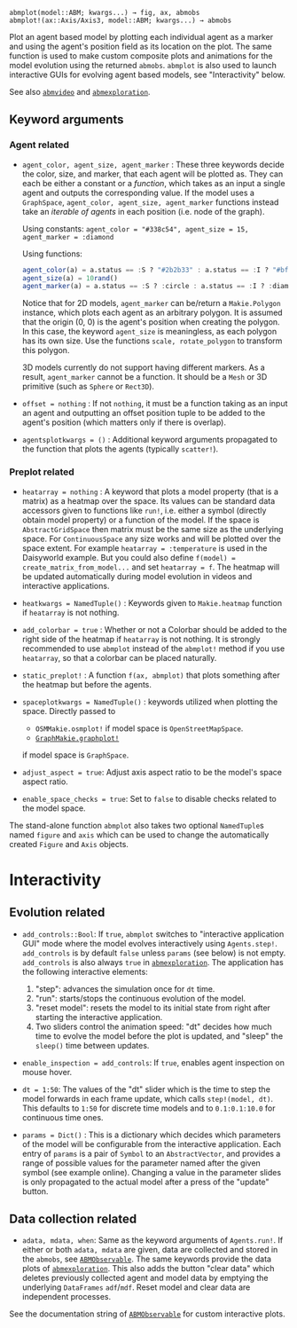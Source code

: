 ```
abmplot(model::ABM; kwargs...) → fig, ax, abmobs
abmplot!(ax::Axis/Axis3, model::ABM; kwargs...) → abmobs
```

Plot an agent based model by plotting each individual agent as a marker and using the agent's position field as its location on the plot. The same function is used to make custom composite plots and animations for the model evolution using the returned `abmobs`. `abmplot` is also used to launch interactive GUIs for evolving agent based models, see "Interactivity" below.

See also [`abmvideo`](@ref) and [`abmexploration`](@ref).

## Keyword arguments

### Agent related

  * `agent_color, agent_size, agent_marker` : These three keywords decide the color, size, and marker, that each agent will be plotted as. They can each be either a constant or a *function*, which takes as an input a single agent and outputs the corresponding value. If the model uses a `GraphSpace`, `agent_color, agent_size, agent_marker` functions instead take an *iterable of agents* in each position (i.e. node of the graph).

    Using constants: `agent_color = "#338c54", agent_size = 15, agent_marker = :diamond`

    Using functions:

    ```julia
    agent_color(a) = a.status == :S ? "#2b2b33" : a.status == :I ? "#bf2642" : "#338c54"
    agent_size(a) = 10rand()
    agent_marker(a) = a.status == :S ? :circle : a.status == :I ? :diamond : :rect
    ```

    Notice that for 2D models, `agent_marker` can be/return a `Makie.Polygon` instance, which plots each agent as an arbitrary polygon. It is assumed that the origin (0, 0) is the agent's position when creating the polygon. In this case, the keyword `agent_size` is meaningless, as each polygon has its own size. Use the functions `scale, rotate_polygon` to transform this polygon.

    3D models currently do not support having different markers. As a result, `agent_marker` cannot be a function. It should be a `Mesh` or 3D primitive (such as `Sphere` or `Rect3D`).
  * `offset = nothing` : If not `nothing`, it must be a function taking as an input an agent and outputting an offset position tuple to be added to the agent's position (which matters only if there is overlap).
  * `agentsplotkwargs = ()` : Additional keyword arguments propagated to the function that plots the agents (typically `scatter!`).

### Preplot related

  * `heatarray = nothing` : A keyword that plots a model property (that is a matrix) as a heatmap over the space. Its values can be standard data accessors given to functions like `run!`, i.e. either a symbol (directly obtain model property) or a function of the model. If the space is `AbstractGridSpace` then matrix must be the same size as the underlying space. For `ContinuousSpace` any size works and will be plotted over the space extent. For example `heatarray = :temperature` is used in the Daisyworld example. But you could also define `f(model) = create_matrix_from_model...` and set `heatarray = f`. The heatmap will be updated automatically during model evolution in videos and interactive applications.
  * `heatkwargs = NamedTuple()` : Keywords given to `Makie.heatmap` function if `heatarray` is not nothing.
  * `add_colorbar = true` : Whether or not a Colorbar should be added to the right side of the heatmap if `heatarray` is not nothing. It is strongly recommended to use `abmplot` instead of the `abmplot!` method if you use `heatarray`, so that a colorbar can be placed naturally.
  * `static_preplot!` : A function `f(ax, abmplot)` that plots something after the heatmap but before the agents.
  * `spaceplotkwargs = NamedTuple()` : keywords utilized when plotting the space. Directly passed to

      * `OSMMakie.osmplot!` if model space is `OpenStreetMapSpace`.
      * [`GraphMakie.graphplot!`](https://graph.makie.org/stable/#GraphMakie.graphplot)

    if model space is `GraphSpace`.
  * `adjust_aspect = true`: Adjust axis aspect ratio to be the model's space aspect ratio.
  * `enable_space_checks = true`: Set to `false` to disable checks related to the model space.

The stand-alone function `abmplot` also takes two optional `NamedTuple`s named `figure` and `axis` which can be used to change the automatically created `Figure` and `Axis` objects.

# Interactivity

## Evolution related

  * `add_controls::Bool`: If `true`, `abmplot` switches to "interactive application GUI" mode where the model evolves interactively using `Agents.step!`. `add_controls` is by default `false` unless `params` (see below) is not empty. `add_controls` is also always `true` in [`abmexploration`](@ref). The application has the following interactive elements:

    1. "step": advances the simulation once for `dt` time.
    2. "run": starts/stops the continuous evolution of the model.
    3. "reset model": resets the model to its initial state from right after starting the interactive application.
    4. Two sliders control the animation speed: "dt" decides how much time to evolve the model before the plot is updated, and "sleep" the `sleep()` time between updates.
  * `enable_inspection = add_controls`: If `true`, enables agent inspection on mouse hover.
  * `dt = 1:50`: The values of the "dt" slider which is the time to step the model forwards in each frame update, which calls `step!(model, dt)`. This defaults to `1:50` for discrete time models and to `0.1:0.1:10.0` for continuous time ones.
  * `params = Dict()` : This is a dictionary which decides which parameters of the model will be configurable from the interactive application. Each entry of `params` is a pair of `Symbol` to an `AbstractVector`, and provides a range of possible values for the parameter named after the given symbol (see example online). Changing a value in the parameter slides is only propagated to the actual model after a press of the "update" button.

## Data collection related

  * `adata, mdata, when`: Same as the keyword arguments of `Agents.run!`. If either or both `adata, mdata` are given, data are collected and stored in the `abmobs`, see [`ABMObservable`](@ref). The same keywords provide the data plots of [`abmexploration`](@ref). This also adds the button "clear data" which deletes previously collected agent and model data by emptying the underlying `DataFrames` `adf`/`mdf`. Reset model and clear data are independent processes.

See the documentation string of [`ABMObservable`](@ref) for custom interactive plots.

